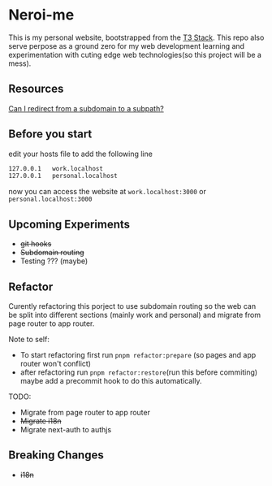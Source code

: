 # Neroi-me

This is my personal website, bootstrapped from the [T3 Stack](https://create.t3.gg/). This repo also serve perpose as a ground zero for my web development learning and experimentation with cuting edge web technologies(so this project will be a mess).

## Resources

[Can I redirect from a subdomain to a subpath?](https://vercel.com/guides/can-i-redirect-from-a-subdomain-to-a-subpath#configuring-a-rewrite-with-'has'-field)

## Before you start

edit your hosts file to add the following line

```txt
127.0.0.1   work.localhost
127.0.0.1   personal.localhost
```

now you can access the website at `work.localhost:3000` or `personal.localhost:3000`

## Upcoming Experiments

- ~~git hooks~~
- ~~Subdomain routing~~
- Testing ??? (maybe)

## Refactor

Curently refactoring this porject to use subdomain routing so the web can be split into different sections (mainly work and personal) and migrate from page router to app router.

Note to self:

- To start refactoring first run `pnpm refactor:prepare` (so pages and app router won't conflict)
- after refactoring run `pnpm refactor:restore`(run this before commiting) maybe add a precommit hook to do this automatically.

TODO:

- Migrate from page router to app router
- ~~Migrate i18n~~
- Migrate next-auth to authjs

## Breaking Changes

- ~~i18n~~
